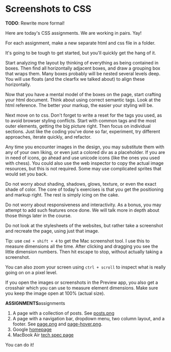 # Screenshots to CSS

**TODO**: Rewrite more formal!

Here are today's CSS assignments. We are working in pairs. Yay!

For each assignment, make a new separate html and css file in a folder.

It's going to be tough to get started, but you'll quickly get the hang of it.

Start analyzing the layout by thinking of everything as being contained in boxes. Then find all horizontally adjacent boxes, and draw a grouping box that wraps them. Many boxes probably will be nested several levels deep. You will use floats (and the clearfix we talked about) to align these horizontally.

Now that you have a mental model of the boxes on the page, start crafting your html document. Think about using correct semantic tags. Look at the html reference. The better your markup, the easier your styling will be.

Next move on to css. Don't forget to write a reset for the tags you used, as to avoid browser styling conflicts. Start with common tags and the most outer elements, getting the big picture right. Then focus on individual sections. Just like the coding you've done so far, experiment, try different approaches, iterate quickly, and refactor.

Any time you encounter images in the design, you may substitute them with any of your own liking, or even just a colored div as a placeholder. If you are in need of icons, go ahead and use unicode icons (like the ones you used with chess). You could also use the web inspector to copy the actual image resources, but this is not required. Some may use complicated sprites that would set you back.

Do not worry about shading, shadows, glows, texture, or even the exact shade of color. The core of today's exercises is that you get the positioning and markup right. The rest is simply icing on the cake.

Do not worry about responsiveness and interactivity. As a bonus, you may attempt to add such features once done. We will talk more in depth about those things later in the course.

Do not look at the stylesheets of the websites, but rather take a screenshot and recreate the page, using just that image.

Tip: use `cmd + shift + 4` to get the Mac screenshot tool. I use this to measure dimensions all the time. After clicking and dragging you see the little dimension numbers. Then hit escape to stop, without actually taking a screenshot.

You can also zoom your screen using `ctrl + scroll` to inspect what is really going on on a pixel level.

If you open the images or screenshots in the Preview app, you also get a crosshair which you can use to measure element dimensions. Make sure you keep the image open at 100% (actual size).

**ASSIGNMENTS**assignments

1. A page with a collection of posts. See [posts.png](./assignments/posts.png)
2. A page with a navigation bar, dropdown menu, two column layout, and a footer. See [page.png](./assignments/page.png) and [page-hover.png](./assignments/page-hover.png).
3. Google [homepage](http://www.google.com)
4. MacBook Air [tech spec page](http://www.apple.com/macbook-air/specs.html)

You can do it!
